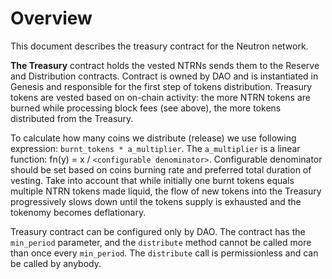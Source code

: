 # Overview

This document describes the treasury contract for the Neutron network.

**The Treasury** contract holds the vested NTRNs sends them to the Reserve and Distribution contracts. Contract is owned by DAO and is instantiated in Genesis and responsible for the first step of tokens distribution. Treasury tokens are vested based on on-chain activity: the more NTRN tokens are burned while processing block fees (see above), the more tokens distributed from the Treasury. 

To calculate how many coins we distribute (release) we use following expression: `burnt_tokens * a_multiplier`. The `a_multiplier` is a linear function: fn(y) = x / `<configurable denominator>`. Configurable denominator should be set based on coins burning rate and preferred total duration of vesting. Take into account that while initially one burnt tokens equals multiple NTRN tokens made liquid, the flow of new tokens into the Treasury progressively slows down until the tokens supply is exhausted and the tokenomy becomes deflationary.

Treasury contract can be configured only by DAO. The contract has the `min_period` parameter, and the `distribute` method cannot be called more than once every `min_period`. The `distribute` call is permissionless and can be called by anybody.
